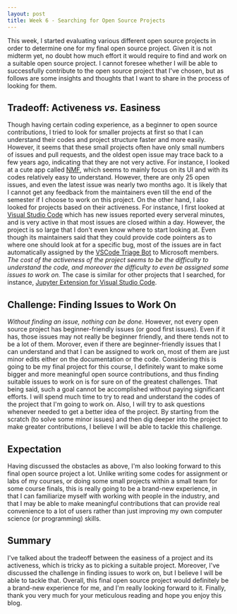 ```yaml
---
layout: post
title: Week 6 - Searching for Open Source Projects
---
```


This week, I started evaluating various different open source projects in order to determine one for my final open source project. Given it is not midterm yet, no doubt how much effort it would require to find and work on a suitable open source project. I cannot foresee whether I will be able to successfully contribute to the open source project that I've chosen, but as follows are some insights and thoughts that I want to share in the process of looking for them.

<!--more-->

## Tradeoff: Activeness *vs.* Easiness

Though having certain coding experience, as a beginner to open source contributions, I tried to look for smaller projects at first so that I can understand their codes and project structure faster and more easily. However, it seems that these small projects often have only small numbers of issues and pull requests, and the oldest open issue may trace back to a few years ago, indicating that they are not very active. For instance, I looked at a cute app called [NMF](https://github.com/NMF-earth/nmf-app), which seems to mainly focus on its UI and with its codes relatively easy to understand. However, there are only 25 open issues, and even the latest issue was nearly two months ago. It is likely that I cannot get any feedback from the maintainers even till the end of the semester if I choose to work on this project. On the other hand, I also looked for projects based on their activeness. For instance, I first looked at [Visual Studio Code](https://github.com/microsoft/vscode) which has new issues reported every serveral minutes, and is very active in that most issues are closed within a day. However, the project is so large that I don't even know where to start looking at. Even though its maintainers said that they could provide code pointers as to where one should look at for a specific bug, most of the issues are in fact automatically assigned by the [VSCode Triage Bot](https://github.com/VSCodeTriageBot) to Microsoft members. *The cost of the activeness of the project seems to be the difficulty to understand the code, and moreover the difficulty to even be assigned some issues to work on.* The case is similar for other projects that I searched, for instance, [Jupyter Extension for Visual Studio Code](https://github.com/microsoft/vscode-jupyter).

## Challenge: Finding Issues to Work On

*Without finding an issue, nothing can be done.* However, not every open source project has beginner-friendly issues (or good first issues). Even if it has, those issues may not really be beginner friendly, and there tends not to be a lot of them. Morover, even if there are beginner-friendly issues that I can understand and that I can be assigned to work on, most of them are just minor edits either on the documentation or the code. Considering this is going to be my final project for this course, I definitely want to make some bigger and more meaningful open source contributions, and thus finding suitable issues to work on is for sure on of the greatest challenges. That being said, such a goal cannot be accomplished without paying significant efforts. I will spend much time to try to read and understand the codes of the project that I'm going to work on. Also, I will try to ask questions whenever needed to get a better idea of the project. By starting from the scratch (to solve some minor issues) and then dig deeper into the project to make greater contributions, I believe I will be able to tackle this challenge.

## Expectation

Having discussed the obstacles as above, I'm also looking forward to this final open source project a lot. Unlike writing some codes for assignment or labs of my courses, or doing some small projects within a small team for some course finals, this is really going to be a brand-new experience, in that I can familiarize myself with working with people in the industry, and that I may be able to make meaningful contributions that can provide real convenience to a lot of users rather than just improving my own computer science (or programming) skills.

## Summary

I've talked about the tradeoff between the easiness of a project and its activeness, which is tricky as to picking a suitable project. Moreover, I've discussed the challenge in finding issues to work on, but I believe I will be able to tackle that. Overall, this final open source project would definitely be a brand-new experience for me, and I'm really looking forward to it. Finally, thank you very much for your meticulous reading and hope you enjoy this blog.
